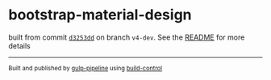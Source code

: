 # bootstrap-material-design

 built from commit [`d3253dd`](../../commit/d3253dd10e8f6fd6fc4b654c262d51c5df62793c) on branch `v4-dev`. See the [README](../..) for more details

---
<sup>Built and published by [gulp-pipeline](https://github.com/alienfast/gulp-pipeline) using [build-control](https://github.com/alienfast/build-control)</sup>
